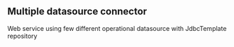 ## Multiple datasource connector

Web service using few different operational datasource with JdbcTemplate repository